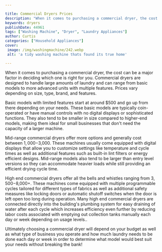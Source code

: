 ```yaml
---

title: Commercial Dryers Prices
description: "When it comes to purchasing a commercial dryer, the cost can be a major factor in deciding which one is right for you. Commercial ...see more detail"
keywords: dryers
publishDate: 44961
tags: ["Washing Machine", "Dryer", "Laundry Appliances"]
author: Curtis
categories: ["Household Appliances"]
cover: 
 image: /img/washingmachine/242.webp
 alt: 'a tidy washing machine thats found its true home'

---
```


When it comes to purchasing a commercial dryer, the cost can be a major factor in deciding which one is right for you. Commercial dryers are designed to handle large amounts of laundry and can range from basic models to more advanced units with multiple features. Prices vary depending on size, type, brand, and features.

Basic models with limited features start at around $500 and go up from there depending on your needs. These basic models are typically coin-operated or have manual controls with no digital displays or sophisticated functions. They also tend to be smaller in size compared to higher-end models, making them ideal for small businesses that don't need the capacity of a larger machine.

Mid-range commercial dryers offer more options and generally cost between $1,000-$3,000. These machines usually come equipped with digital displays that allow you to customize settings like temperature and cycle times as well as additional features such as built-in lint filters or energy efficient designs. Mid-range models also tend to be larger than entry level versions so they can accommodate heavier loads while still providing an efficient drying cycle time. 

High end commercial dryers offer all the bells and whistles ranging from $3,500-$8,000+. These machines come equipped with multiple programmable cycles tailored for different types of fabrics as well as additional safety measures like locking doors or automatic shutoff switches when the door is left open too long during operation. Many high end commercial dryers are connected directly into the building's plumbing system for easy draining of water after each cycle which increases efficiency even further by reducing labor costs associated with emptying out collection tanks manually each day or week depending on usage levels.. 
 
Ultimately choosing a commercial dryer will depend on your budget as well as what type of business you operate and how much laundry needs to be done each day or week in order to determine what model would best suit your needs without breaking the bank!
